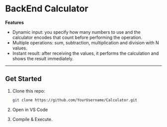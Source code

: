 # BackEnd Calculator

**Features**  
- Dynamic input: you specify how many numbers to use and the calculator encodes that count before performing the operation.  
- Multiple operations: sum, subtraction, multiplication and division with N values.  
- Instant result: after receiving the values, it performs the calculation and shows the result immediately.  

---

## Get Started

1. Clone this repo:  
   ```bash
   git clone https://github.com/YourUsername/Calculator.git

2. Open in VS Code

3. Compile & Execute.
